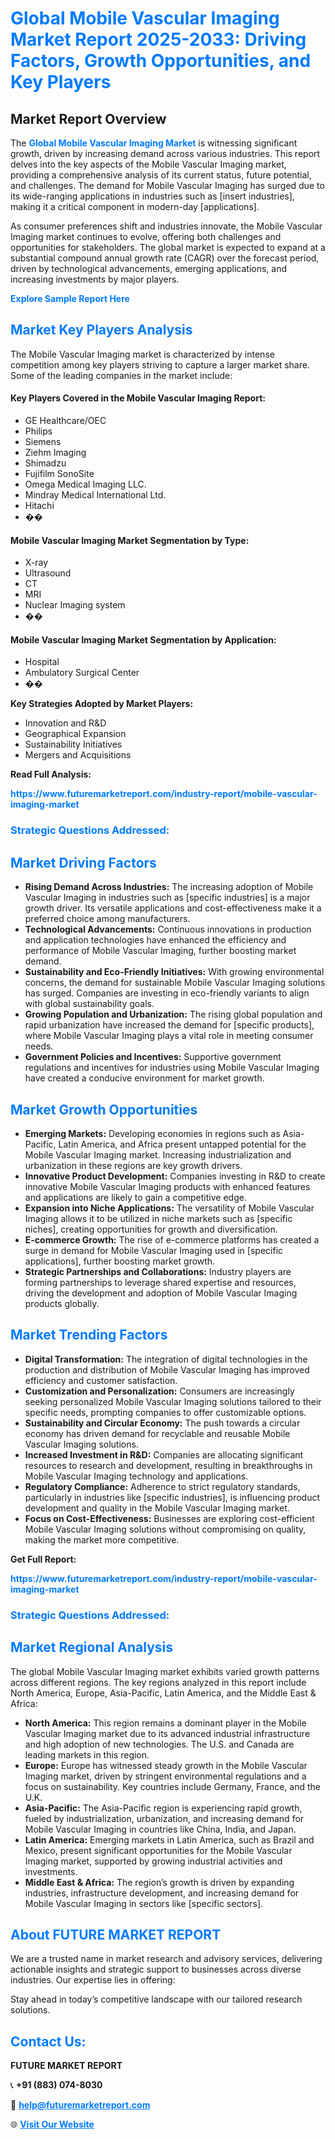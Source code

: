 <h1 style="color: #007BFF;">Global Mobile Vascular Imaging Market Report 2025-2033: Driving Factors, Growth Opportunities, and Key Players</h1>

<section id="overview">
<h2>Market Report Overview</h2>
<p>The <a href="https://www.futuremarketreport.com/industry-report/mobile-vascular-imaging-market" style="color: #007BFF; text-decoration: none;"><strong>Global Mobile Vascular Imaging Market</strong></a> is witnessing significant growth, driven by increasing demand across various industries. This report delves into the key aspects of the Mobile Vascular Imaging market, providing a comprehensive analysis of its current status, future potential, and challenges. The demand for Mobile Vascular Imaging has surged due to its wide-ranging applications in industries such as [insert industries], making it a critical component in modern-day [applications].</p>
<p>As consumer preferences shift and industries innovate, the Mobile Vascular Imaging market continues to evolve, offering both challenges and opportunities for stakeholders. The global market is expected to expand at a substantial compound annual growth rate (CAGR) over the forecast period, driven by technological advancements, emerging applications, and increasing investments by major players.</p>
</section>

<section id="overview">
<p><a href="https://www.futuremarketreport.com/request-sample/reportId=118198" style="color: #007BFF; text-decoration: none;"><strong>Explore Sample Report Here</strong></a></p>
</section>

<section id="key-players">
<h2 style="color: #007BFF;">Market Key Players Analysis</h2>
<p>The Mobile Vascular Imaging market is characterized by intense competition among key players striving to capture a larger market share. Some of the leading companies in the market include:</p>
<h4>Key Players Covered in the Mobile Vascular Imaging Report:</h4>
<ul><li>GE Healthcare/OEC</li><li>Philips</li><li>Siemens</li><li>Ziehm Imaging</li><li>Shimadzu</li><li>Fujifilm SonoSite</li><li>Omega Medical Imaging LLC.</li><li>Mindray Medical International Ltd.</li><li>Hitachi</li><li>��</li></ul>
<h4>Mobile Vascular Imaging Market Segmentation by Type:</h4>
<ul><li>X-ray</li><li>Ultrasound</li><li>CT</li><li>MRI</li><li>Nuclear Imaging system</li><li>��</li></ul>

<h4>Mobile Vascular Imaging Market Segmentation by Application:</h4>
<ul><li>Hospital</li><li>Ambulatory Surgical Center</li><li>��</li></ul>
<p><strong>Key Strategies Adopted by Market Players:</strong></p>
<ul>
<li>Innovation and R&D</li>
<li>Geographical Expansion</li>
<li>Sustainability Initiatives</li>
<li>Mergers and Acquisitions</li>
</ul>
</section>

<section>
<p><strong>Read Full Analysis: </strong></p><a href="https://www.futuremarketreport.com/industry-report/mobile-vascular-imaging-market" style="color: #007BFF; text-decoration: none;"><strong>https://www.futuremarketreport.com/industry-report/mobile-vascular-imaging-market</strong></a>
<h3 style="color: #007BFF;">Strategic Questions Addressed:</h3>
</section>

<section id="driving-factors">
<h2 style="color: #007BFF;">Market Driving Factors</h2>
<ul>
<li><strong>Rising Demand Across Industries:</strong> The increasing adoption of Mobile Vascular Imaging in industries such as [specific industries] is a major growth driver. Its versatile applications and cost-effectiveness make it a preferred choice among manufacturers.</li>
<li><strong>Technological Advancements:</strong> Continuous innovations in production and application technologies have enhanced the efficiency and performance of Mobile Vascular Imaging, further boosting market demand.</li>
<li><strong>Sustainability and Eco-Friendly Initiatives:</strong> With growing environmental concerns, the demand for sustainable Mobile Vascular Imaging solutions has surged. Companies are investing in eco-friendly variants to align with global sustainability goals.</li>
<li><strong>Growing Population and Urbanization:</strong> The rising global population and rapid urbanization have increased the demand for [specific products], where Mobile Vascular Imaging plays a vital role in meeting consumer needs.</li>
<li><strong>Government Policies and Incentives:</strong> Supportive government regulations and incentives for industries using Mobile Vascular Imaging have created a conducive environment for market growth.</li>
</ul>
</section>

<section id="growth-opportunities">
<h2 style="color: #007BFF;">Market Growth Opportunities</h2>
<ul>
<li><strong>Emerging Markets:</strong> Developing economies in regions such as Asia-Pacific, Latin America, and Africa present untapped potential for the Mobile Vascular Imaging market. Increasing industrialization and urbanization in these regions are key growth drivers.</li>
<li><strong>Innovative Product Development:</strong> Companies investing in R&D to create innovative Mobile Vascular Imaging products with enhanced features and applications are likely to gain a competitive edge.</li>
<li><strong>Expansion into Niche Applications:</strong> The versatility of Mobile Vascular Imaging allows it to be utilized in niche markets such as [specific niches], creating opportunities for growth and diversification.</li>
<li><strong>E-commerce Growth:</strong> The rise of e-commerce platforms has created a surge in demand for Mobile Vascular Imaging used in [specific applications], further boosting market growth.</li>
<li><strong>Strategic Partnerships and Collaborations:</strong> Industry players are forming partnerships to leverage shared expertise and resources, driving the development and adoption of Mobile Vascular Imaging products globally.</li>
</ul>
</section>

<section id="trending-factors">
<h2 style="color: #007BFF;">Market Trending Factors</h2>
<ul>
<li><strong>Digital Transformation:</strong> The integration of digital technologies in the production and distribution of Mobile Vascular Imaging has improved efficiency and customer satisfaction.</li>
<li><strong>Customization and Personalization:</strong> Consumers are increasingly seeking personalized Mobile Vascular Imaging solutions tailored to their specific needs, prompting companies to offer customizable options.</li>
<li><strong>Sustainability and Circular Economy:</strong> The push towards a circular economy has driven demand for recyclable and reusable Mobile Vascular Imaging solutions.</li>
<li><strong>Increased Investment in R&D:</strong> Companies are allocating significant resources to research and development, resulting in breakthroughs in Mobile Vascular Imaging technology and applications.</li>
<li><strong>Regulatory Compliance:</strong> Adherence to strict regulatory standards, particularly in industries like [specific industries], is influencing product development and quality in the Mobile Vascular Imaging market.</li>
<li><strong>Focus on Cost-Effectiveness:</strong> Businesses are exploring cost-efficient Mobile Vascular Imaging solutions without compromising on quality, making the market more competitive.</li>
</ul>
</section>

<section>
<p><strong>Get Full Report: </strong></p><a href="https://www.futuremarketreport.com/industry-report/mobile-vascular-imaging-market" style="color: #007BFF; text-decoration: none;"><strong>https://www.futuremarketreport.com/industry-report/mobile-vascular-imaging-market</strong></a>
<h3 style="color: #007BFF;">Strategic Questions Addressed:</h3>
</section>


<section id="regional-analysis">
<h2 style="color: #007BFF;">Market Regional Analysis</h2>
<p>The global Mobile Vascular Imaging market exhibits varied growth patterns across different regions. The key regions analyzed in this report include North America, Europe, Asia-Pacific, Latin America, and the Middle East & Africa:</p>
<ul>
<li><strong>North America:</strong> This region remains a dominant player in the Mobile Vascular Imaging market due to its advanced industrial infrastructure and high adoption of new technologies. The U.S. and Canada are leading markets in this region.</li>
<li><strong>Europe:</strong> Europe has witnessed steady growth in the Mobile Vascular Imaging market, driven by stringent environmental regulations and a focus on sustainability. Key countries include Germany, France, and the U.K.</li>
<li><strong>Asia-Pacific:</strong> The Asia-Pacific region is experiencing rapid growth, fueled by industrialization, urbanization, and increasing demand for Mobile Vascular Imaging in countries like China, India, and Japan.</li>
<li><strong>Latin America:</strong> Emerging markets in Latin America, such as Brazil and Mexico, present significant opportunities for the Mobile Vascular Imaging market, supported by growing industrial activities and investments.</li>
<li><strong>Middle East & Africa:</strong> The region’s growth is driven by expanding industries, infrastructure development, and increasing demand for Mobile Vascular Imaging in sectors like [specific sectors].</li>
</ul>
</section>

<footer>
<h2 style="color: #007BFF;">About FUTURE MARKET REPORT</h2>
<p>We are a trusted name in market research and advisory services, delivering actionable insights and strategic support to businesses across diverse industries. Our expertise lies in offering:</p>

<p>Stay ahead in today’s competitive landscape with our tailored research solutions.</p>

<h2 style="color: #007BFF;">Contact Us:</h2>
<p><strong>FUTURE MARKET REPORT</strong></p>
<p>📞 <strong>+91 (883) 074-8030</strong></p>
<p>📧 <strong><a href="mailto:help@futuremarketreport.com" style="color: #007BFF;">help@futuremarketreport.com</a></strong></p>
<p>🌐 <strong><a href="https://www.futuremarketreport.com/" style="color: #007BFF;">Visit Our Website</a></strong></p>
</footer>